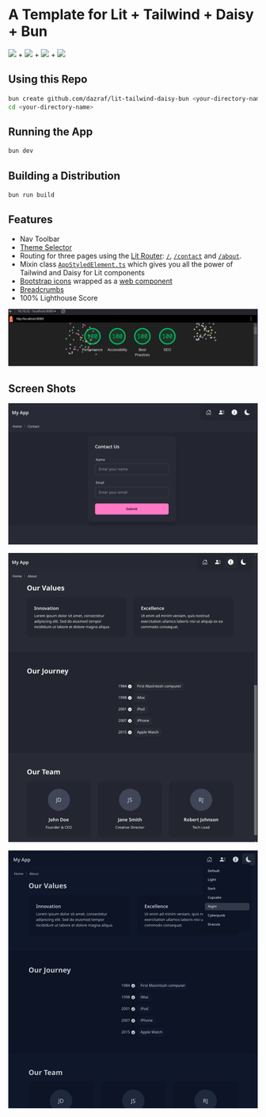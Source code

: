 # A Template for Lit + Tailwind + Daisy + Bun

<img src="https://github.com/lit/lit/raw/main/packages/lit/logo-dark.svg" height="25"> + <img src="https://raw.githubusercontent.com/tailwindlabs/tailwindcss/HEAD/.github/logo-dark.svg" height="25"> + <img src="https://raw.githubusercontent.com/saadeghi/daisyui-images/master/images/daisyui-logo/favicon-192.png" height="25"> + <img src="https://user-images.githubusercontent.com/709451/182802334-d9c42afe-f35d-4a7b-86ea-9985f73f20c3.png" height="25">

## Using this Repo

```bash
bun create github.com/dazraf/lit-tailwind-daisy-bun <your-directory-name>
cd <your-directory-name>
```

## Running the App

```bash
bun dev
```

## Building a Distribution

```bash
bun run build
```

## Features

- Nav Toolbar
- [Theme Selector](./src/components/ThemeSelector.ts)
- Routing for three pages using the [Lit Router](https://www.npmjs.com/package/@lit-labs/router): [`/`](./src/components/pages/HomePage.ts), [`/contact`](./src/components/pages/ContactPage.ts) and [`/about`](./src/components/pages/AboutPage.ts).
- Mixin class [`AppStyledElement.ts`](./src/components/AppStyledElement.ts) which gives you all the power of Tailwind and Daisy for Lit components
- [Bootstrap icons](https://icons.getbootstrap.com/) wrapped as a [web component](./src/components/Icon.ts)
- [Breadcrumbs](./src/components/Breadcrumbs.ts)
- 100% Lighthouse Score

![](./screenshots/4.png)

## Screen Shots

![](./screenshots/1.png)

![](./screenshots/2.png)

![](./screenshots/3.png)
